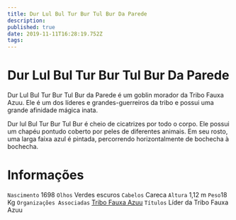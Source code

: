 ```yaml
---
title: Dur Lul Bul Tur Bur Tul Bur Da Parede
description: 
published: true
date: 2019-11-11T16:28:19.752Z
tags: 
---
```


<!-- SUBTITLE: Visão geral sobre Dur Lul Bul Tur Bur Tul Bur Da Parede -->

# Dur Lul Bul Tur Bur Tul Bur Da Parede
Dur Lul Bul Tur Bur Tul Bur da Parede é um goblin morador da Tribo Fauxa Azuu. Ele é um dos líderes e grandes-guerreiros da tribo e possui uma grande afinidade mágica inata.

Dur lul Bul Tur Bur Tul Bur é cheio de cicatrizes por todo o corpo. Ele possui um chapéu pontudo coberto por peles de diferentes animais. Em seu rosto, uma larga faixa azul é pintada, percorrendo horizontalmente de bochecha à bochecha.

# Informações
`Nascimento` 1698
`Olhos` Verdes escuros
`Cabelos` Careca
`Altura` 1,12 m
`Peso`18 Kg
`Organizações Associadas` [Tribo Fauxa Azuu](/faccoes/faccoes-independentes/tribo-fauxa-azuu#tribo-fauxa-azuu)
`Títulos` Líder da Tribo Fauxa Azuu

